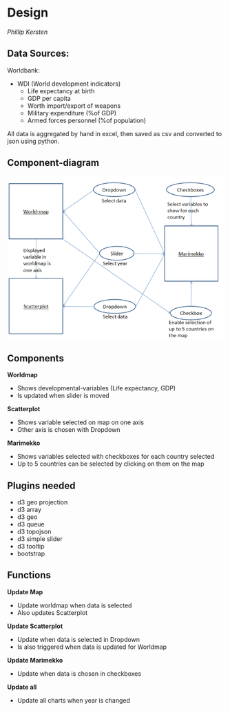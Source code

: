 # Design
*Phillip Kersten*

## Data Sources:
Worldbank:
- WDI (World development indicators)
  - Life expectancy at birth
  - GDP per capita
  - Worth import/export of weapons
  - Military expenditure (%of GDP)
  - Armed forces personnel (%of population)

All data is aggregated by hand in excel, then saved as csv and converted to json using python.

## Component-diagram
![Component-Diagram](/doc/design.PNG)

## Components
**Worldmap**
- Shows developmental-variables (Life expectancy, GDP)
- Is updated when slider is moved

**Scatterplot**
- Shows variable selected on map on one axis
- Other axis is chosen with Dropdown

**Marimekko**
- Shows variables selected with checkboxes for each country selected
- Up to 5 countries can be selected by clicking on them on the map

## Plugins needed
- d3 geo projection
- d3 array
- d3 geo
- d3 queue
- d3 topojson
- d3 simple slider
- d3 tooltip
- bootstrap

## Functions
**Update Map**
- Update worldmap when data is selected
- Also updates Scatterplot

**Update Scatterplot**
- Update when data is selected in Dropdown
- Is also triggered when data is updated for Worldmap

**Update Marimekko**
- Update when data is chosen in checkboxes

**Update all**
- Update all charts when year is changed 
